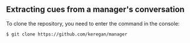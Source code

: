 ## Extracting cues from a manager's conversation

To clone the repository, you need to enter the command in the console:

    $ git clone https://github.com/keregan/manager

